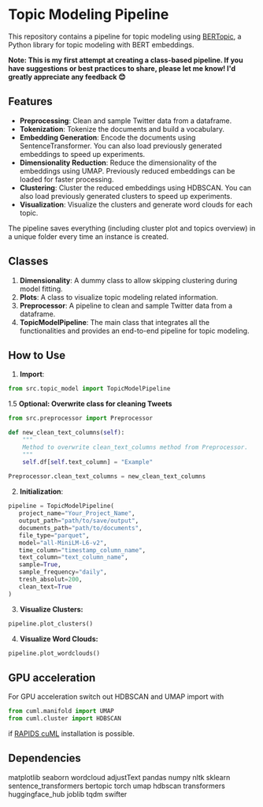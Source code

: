 # Topic Modeling Pipeline

This repository contains a pipeline for topic modeling using [BERTopic](https://github.com/MaartenGr/BERTopic), a Python library for topic modeling with BERT embeddings.


**Note: This is my first attempt at creating a class-based pipeline. If you have suggestions or best practices to share, please let me know! I'd greatly appreciate any feedback 😊**

## Features

- **Preprocessing**: Clean and sample Twitter data from a dataframe.
- **Tokenization**: Tokenize the documents and build a vocabulary.
- **Embedding Generation**: Encode the documents using SentenceTransformer. You can also load previously generated embeddings to speed up experiments.
- **Dimensionality Reduction**: Reduce the dimensionality of the embeddings using UMAP. Previously reduced embeddings can be loaded for faster processing.
- **Clustering**: Cluster the reduced embeddings using HDBSCAN. You can also load previously generated clusters to speed up experiments.
- **Visualization**: Visualize the clusters and generate word clouds for each topic.


The pipeline saves everything (including cluster plot and topics overview) in a unique folder every time an instance is created.



## Classes

1. **Dimensionality**: A dummy class to allow skipping clustering during model fitting.
2. **Plots**: A class to visualize topic modeling related information.
3. **Preprocessor**: A pipeline to clean and sample Twitter data from a dataframe.
4. **TopicModelPipeline**: The main class that integrates all the functionalities and provides an end-to-end pipeline for topic modeling.

## How to Use

1. **Import**:
 ```python
 from src.topic_model import TopicModelPipeline
```

1.5 **Optional: Overwrite class for cleaning Tweets**
```python
from src.preprocessor import Preprocessor

def new_clean_text_columns(self):
    """
    Method to overwrite clean_text_columns method from Preprocessor.
    """
    self.df[self.text_column] = "Example"
    
Preprocessor.clean_text_columns = new_clean_text_columns
```


2. **Initialization**:
```python
pipeline = TopicModelPipeline(
   project_name="Your_Project_Name",
   output_path="path/to/save/output",
   documents_path="path/to/documents",
   file_type="parquet",
   model="all-MiniLM-L6-v2",
   time_column="timestamp_column_name",
   text_column="text_column_name",
   sample=True,
   sample_frequency="daily",
   tresh_absolut=200,
   clean_text=True
)
```

3. **Visualize Clusters:**
 ```python
 pipeline.plot_clusters()
```


4. **Visualize Word Clouds:**
 ```python
 pipeline.plot_wordclouds()
```

## GPU acceleration

For GPU acceleration switch out HDBSCAN and UMAP import with
 ```python
from cuml.manifold import UMAP
from cuml.cluster import HDBSCAN
```
if [RAPIDS cuML](https://github.com/rapidsai/cuml) installation is possible.

## Dependencies
matplotlib
seaborn
wordcloud
adjustText
pandas
numpy
nltk
sklearn
sentence_transformers
bertopic
torch
umap
hdbscan
transformers
huggingface_hub
joblib
tqdm
swifter

